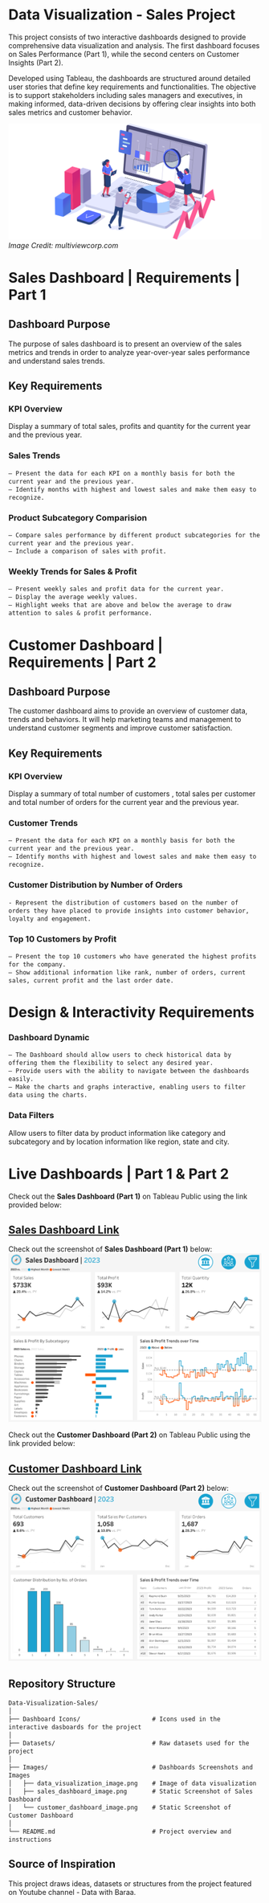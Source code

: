 # Data Visualization - Sales Project

This project consists of two interactive dashboards designed to provide comprehensive data visualization and analysis. The first dashboard focuses on Sales Performance (Part 1), while the second centers on Customer Insights (Part 2).

Developed using Tableau, the dashboards are structured around detailed user stories that define key requirements and functionalities. The objective is to support stakeholders including sales managers and executives, in making informed, data-driven decisions by offering clear insights into both sales metrics and customer behavior.

![Data Visualization](Images/data_visualization_image.png)
*Image Credit: multiviewcorp.com*

# Sales Dashboard | Requirements | Part 1

## Dashboard Purpose

The purpose of sales dashboard is to present an overview of the sales metrics and trends in order to analyze year-over-year sales performance and understand sales trends.

## Key Requirements

### KPI Overview

Display a summary of total sales, profits and quantity for the current year and the previous year.

### Sales Trends

    – Present the data for each KPI on a monthly basis for both the current year and the previous year.
    – Identify months with highest and lowest sales and make them easy to recognize.

### Product Subcategory Comparision

    – Compare sales performance by different product subcategories for the current year and the previous year.
    – Include a comparison of sales with profit.

### Weekly Trends for Sales & Profit

    – Present weekly sales and profit data for the current year.
    – Display the average weekly values.
    – Highlight weeks that are above and below the average to draw attention to sales & profit performance.

# Customer Dashboard | Requirements | Part 2

## Dashboard Purpose

The customer dashboard aims to provide an overview of customer data, trends and behaviors. It will help marketing teams and management to understand customer segments and improve customer satisfaction.

## Key Requirements

### KPI Overview

Display a summary of total number of customers , total sales per customer and total number of orders for the current year and the previous year.

### Customer Trends

    – Present the data for each KPI on a monthly basis for both the current year and the previous year.
    – Identify months with highest and lowest sales and make them easy to recognize.

### Customer Distribution by Number of Orders

    - Represent the distribution of customers based on the number of orders they have placed to provide insights into customer behavior, loyalty and engagement.

### Top 10 Customers by Profit

    – Present the top 10 customers who have generated the highest profits for the company.
    – Show additional information like rank, number of orders, current sales, current profit and the last order date.

# Design & Interactivity Requirements

### Dashboard Dynamic

    – The Dashboard should allow users to check historical data by offering them the flexibility to select any desired year.
    – Provide users with the ability to navigate between the dashboards easily.
    – Make the charts and graphs interactive, enabling users to filter data using the charts.

### Data Filters

Allow users to filter data by product information like category and subcategory and by location information like region, state and city.

# Live Dashboards | Part 1 & Part 2

Check out the **Sales Dashboard (Part 1)** on Tableau Public using the link provided below:

## [Sales Dashboard Link](https://public.tableau.com/views/SalesCustomerDashboard_17445279355260/SalesDashboard)

Check out the screenshot of  **Sales Dashboard (Part 1)** below:
![Sales Dashboard - Screenshot](Images/sales_dashboard_image.png)

Check out the **Customer Dashboard (Part 2)** on Tableau Public using the link provided below:

## [Customer Dashboard Link](https://public.tableau.com/views/SalesCustomerDashboard_17445279355260/CustomerDashboard)

Check out the screenshot of  **Customer Dashboard (Part 2)** below:
![Customer Dashboard - Screenshot](Images/customer_dashboard_image.png)

## Repository Structure
```
Data-Visualization-Sales/
│
├── Dashboard Icons/                    # Icons used in the interactive dasboards for the project
│
├── Datasets/                           # Raw datasets used for the project
│
├── Images/                             # Dashboards Screenshots and Images
│   ├── data_visualization_image.png    # Image of data visualization
│   ├── sales_dashboard_image.png       # Static Screenshot of Sales Dashboard
│   └── customer_dashboard_image.png    # Static Screenshot of Customer Dashboard
│
└── README.md                           # Project overview and instructions
```

## Source of Inspiration

This project draws ideas, datasets or structures from the project featured on Youtube channel - Data with Baraa.
